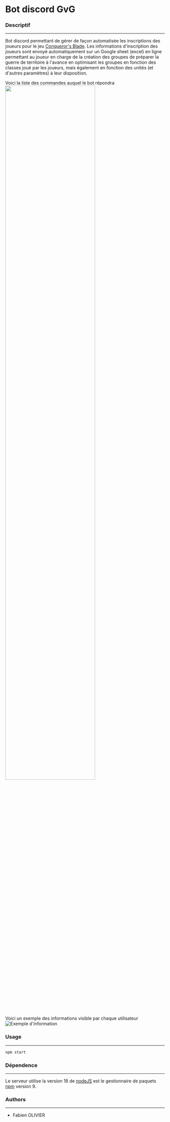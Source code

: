 # Bot discord GvG

### Descriptif
_______
Bot discord permettant de gérer de façon automatisée les inscriptions des joueurs pour le jeu [Conqueror's Blade](https://conqblade.com/fr).
Les informations d'inscription des joueurs sont envoyé automatiquement sur un Google sheet (excel) en ligne permettant au joueur en charge de la création des groupes de préparer la guerre de territoire à l'avance en optimisant les groupes en fonction des classes joué par les joueurs, mais également en fonction des unités (et d'autres paramètres) à leur disposition.

Voici la liste des commandes auquel le bot répondra <br>
<img src='./img/info.jpg' width="75%">

Voici un exemple des informations visible par chaque utilisateur <br>
![Exemple d'information](./img/data.png)


### Usage
_______
```go
npm start
```


### Dépendence
_______
Le serveur utilise la version 18 de [nodeJS](https://nodejs.org/en) est le gestionnaire de paquets [npm](https://www.npmjs.com) version 9.<br>


### Authors
_______
+ Fabien OLIVIER
